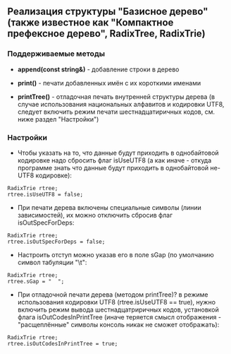 ﻿## Реализация структуры "Базисное дерево" (также известное как "Компактное префексное дерево", RadixTree, RadixTrie)

### Поддерживаемые методы
 - **append(const string&)** - добавление строки в дерево

 - **print()** - печати добавленных имён с их короткими именами
 
 - **printTree()** - отладочная печать внутренней структуры дерева (в случае использования национальных алфавитов и кодировки UTF8, следует включить режим печати шестнадцатиричных кодов, см. ниже раздел "Настройки")

### Настройки

 - Чтобы указать на то, что данные будут приходить в однобайтовой кодировке надо сбросить флаг isUseUTF8 (а как иначе - откуда программе знать что данные будут приходить в однобайтовой не-UTF8 кодировке):
```
RadixTrie rtree;
rtree.isUseUTF8 = false;
```

 - При печати дерева включены специальные символы (линии зависимостей), их можно отключить сбросив флаг isOutSpecForDeps:
```
RadixTrie rtree;
rtree.isOutSpecForDeps = false;
```

 - Настроить отступ можно указав его в поле sGap (по умолчанию символ табуляции "\t":
```
RadixTrie rtree;
rtree.sGap = "  ";
```


 - При отладочной печати дерева (методом printTree)? в режиме использования кодировки UTF8 (rtree.isUseUTF8 == true), нужно включить режим вывода
шестнадцатриричных кодов, установкой флага isOutCodesInPrintTree (иначе теряется смысл отображения - "расщеплённые" символы консоль никак не сможет отображать):
```
RadixTrie rtree;
rtree.isOutCodesInPrintTree = true;
```